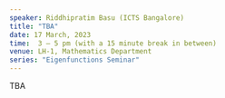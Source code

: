 ```yaml
---
speaker: Riddhipratim Basu (ICTS Bangalore)
title: "TBA"
date: 17 March, 2023
time:  3 – 5 pm (with a 15 minute break in between)
venue: LH-1, Mathematics Department
series: "Eigenfunctions Seminar"
---
```


TBA
